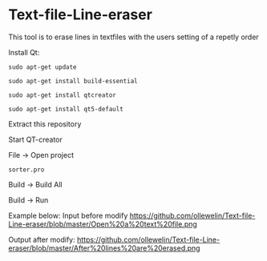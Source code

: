 # Text-file-Line-eraser
This tool is to erase lines in textfiles with the users setting of a repetly order

Install Qt:

`sudo apt-get update`

`sudo apt-get install build-essential`

`sudo apt-get install qtcreator`

`sudo apt-get install qt5-default`

Extract this repository

Start QT-creator

File -> Open project 

`sorter.pro`

Build -> Build All

Build -> Run

Example below:
Input before modify
https://github.com/ollewelin/Text-file-Line-eraser/blob/master/Open%20a%20text%20file.png

Output after modify:
https://github.com/ollewelin/Text-file-Line-eraser/blob/master/After%20lines%20are%20erased.png
